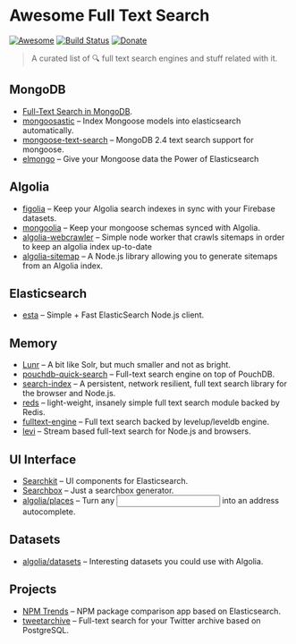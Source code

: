 # Awesome Full Text Search

[![Awesome](https://cdn.rawgit.com/sindresorhus/awesome/d7305f38d29fed78fa85652e3a63e154dd8e8829/media/badge.svg)](https://github.com/Kikobeats/awesome-full-text-search) [![Build Status](https://img.shields.io/travis/Kikobeats/awesome-search-engine/master.svg?style=flat-square)](https://travis-ci.org/Kikobeats/awesome-search-engine) [![Donate](https://img.shields.io/badge/donate-paypal-blue.svg?style=flat-square)](https://paypal.me/kikobeats)

> A curated list of 🔍 full text search engines and stuff related with it.

## MongoDB

 * [Full-Text Search in MongoDB](http://code.tutsplus.com/tutorials/full-text-search-in-mongodb--cms-24835).
 * [mongoosastic](https://github.com/mongoosastic/mongoosastic) – Index Mongoose models into elasticsearch automatically.
 * [mongoose-text-search](https://github.com/aheckmann/mongoose-text-search) – MongoDB 2.4 text search support for mongoose.
 * [elmongo](https://github.com/usesold/elmongo) – Give your Mongoose data the Power of Elasticsearch
 
## Algolia

* [figolia](https://github.com/webstylestory/figolia) – Keep your Algolia search indexes in sync with your Firebase datasets.
* [mongoolia](https://github.com/algolia/mongoolia) – Keep your mongoose schemas synced with Algolia.
* [algolia-webcrawler](https://github.com/DeuxHuitHuit/algolia-webcrawler) – Simple node worker that crawls sitemaps in order to keep an algolia index up-to-date
* [algolia-sitemap](https://github.com/algolia/algolia-sitemap) – A Node.js library allowing you to generate sitemaps from an Algolia index.

## Elasticsearch

 * [esta](https://github.com/dwyl/esta) – Simple + Fast ElasticSearch Node.js client.

## Memory

 * [Lunr](http://lunrjs.com) – A bit like Solr, but much smaller and not as bright.
 * [pouchdb-quick-search](https://github.com/nolanlawson/pouchdb-quick-search) – Full-text search engine on top of PouchDB.
 * [search-index](https://github.com/fergiemcdowall/search-index) – A persistent, network resilient, full text search library for the browser and Node.js.
 * [reds](https://github.com/tj/reds) – light-weight, insanely simple full text search module backed by Redis.
 * [fulltext-engine](https://github.com/eugeneware/fulltext-engine) – Full text search backed by levelup/leveldb engine.
 * [levi](https://github.com/cshum/levi) – Stream based full-text search for Node.js and browsers.
  
## UI Interface

 * [Searchkit](http://www.searchkit.co/) – UI components for Elasticsearch.
 * [Searchbox](https://shipow.github.io/searchbox/) – Just a searchbox generator.
 * [algolia/places](https://github.com/algolia/places) – Turn any <input> into an address autocomplete.

## Datasets

 * [algolia/datasets](https://github.com/algolia/datasets) – Interesting datasets you could use with Algolia.

## Projects

 * [NPM Trends](https://github.com/johnmpotter/npm-trends) – NPM package comparison app based on Elasticsearch.
 * [tweetarchive](https://github.com/paulsmith/tweetarchive) – Full-text search for your Twitter archive based on PostgreSQL.
